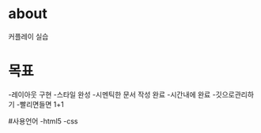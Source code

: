 # about
커플레이 실습

# 목표
-레이아웃 구현
-스타일 완성
-시멘틱한 문서 작성 완료
-시간내에 완료
-깃으로관리하기
-빨리면들면 1+1

#사용언어
-html5
-css
